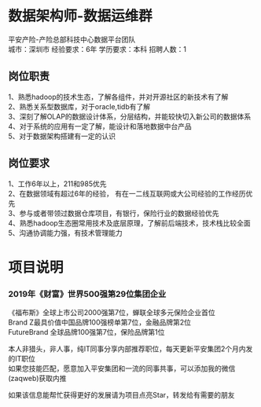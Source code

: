 # 数据架构师-数据运维群
平安产险-产险总部科技中心数据平台团队  
城市：深圳市 经验要求：6年 学历要求：本科  招聘人数：1

## 岗位职责
1、熟悉hadoop的技术生态，了解各组件，并对开源社区的新技术有了解   
2、熟悉关系型数据库，对于oracle,tidb有了解   
3、深刻了解OLAP的数据设计体系，分层结构，并能较快切入新公司的数据体系   
4、对于系统的应用有一定了解，能设计和落地数据中台产品   
5、对于数据架构搭建有一定的认识

## 岗位要求
1、工作6年以上，211和985优先   
2、在数据领域有超过6年的经验， 有在一二线互联网或大公司经验的工作经历优先   
3、参与或者带领过数据仓库项目，有银行，保险行业的数据经验优先   
4、熟悉hadoop生态圈常用技术及底层原理，了解前后端技术，技术栈比较全面   
5、沟通协调能力强，有技术管理能力

# 项目说明

### 2019年《财富》世界500强第29位集团企业
《福布斯》全球上市公司2000强第7位，蝉联全球多元保险企业首位  
Brand Z最具价值中国品牌100强榜单第7位，金融品牌第2位  
FutureBrand 全球品牌100强第7位，保险品牌第1位

本人非猎头，非人事，纯IT同事分享内部推荐职位，每天更新平安集团2个月内发的IT职位  
如果您技能匹配，愿意加入平安集团和一流的同事共事，可以添加我的微信(zaqweb)获取内推 

如果该信息能帮忙获得更好的发展请为项目点亮Star，转发给有需要的朋友




